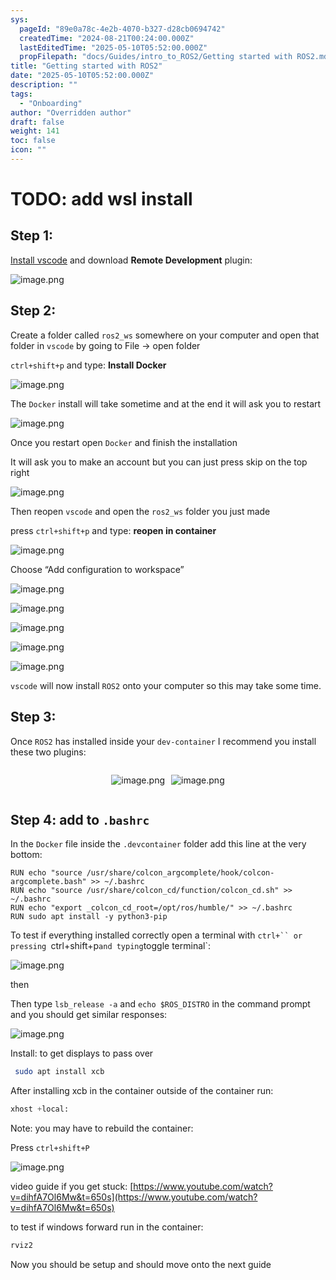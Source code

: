 ```yaml
---
sys:
  pageId: "89e0a78c-4e2b-4070-b327-d28cb0694742"
  createdTime: "2024-08-21T00:24:00.000Z"
  lastEditedTime: "2025-05-10T05:52:00.000Z"
  propFilepath: "docs/Guides/intro_to_ROS2/Getting started with ROS2.md"
title: "Getting started with ROS2"
date: "2025-05-10T05:52:00.000Z"
description: ""
tags:
  - "Onboarding"
author: "Overridden author"
draft: false
weight: 141
toc: false
icon: ""
---
```


# TODO: add wsl install

## Step 1:

[Install vscode](https://code.visualstudio.com/download) and download **Remote Development** plugin:

![image.png](https://prod-files-secure.s3.us-west-2.amazonaws.com/d518164a-d88e-44d1-a4ee-3adb3bd8bce0/efb52993-1881-4a40-b95e-6f020334f022/image.png?X-Amz-Algorithm=AWS4-HMAC-SHA256&X-Amz-Content-Sha256=UNSIGNED-PAYLOAD&X-Amz-Credential=ASIAZI2LB466QNTVBGPP%2F20250614%2Fus-west-2%2Fs3%2Faws4_request&X-Amz-Date=20250614T160900Z&X-Amz-Expires=3600&X-Amz-Security-Token=IQoJb3JpZ2luX2VjEEgaCXVzLXdlc3QtMiJHMEUCIA1Da34BzWnli9QqsMWweYpzAKcNBFPbSPIJq6oEtImwAiEA1dP4nzRzD2cTHPQ5opjfCXfE%2Bk%2FZsYyQKn6rYrL%2FBuYq%2FwMIMRAAGgw2Mzc0MjMxODM4MDUiDH5gyMiQhiha7y7tfyrcA7l22K4MnDa9URNjhL2UU2D8nCoZy9jxHZxsWo201iviZp6hd7gkMZPc3KVmW%2ByJtBEMik7VNXLWZykm6Xqou7zzQNdVhHZKupENGS91bOHFOUZSpDK7ml%2FVMwoPtCt5EuWTduI%2BDEjZA3HYcnQhg7OndspxtMyrFG3OsJtzH9gvxdlGcFLqP8IFMyfrVmM%2FDKcle%2BoKlQv4ozLOqQJMp98quF9yI6njShN18hI6ypEOPZsD7mUaF4WeECCF%2BxDehY4V%2Be6mx4kcf9JIOjznLiDi8ZpEWsUtk7lcz8n512%2FDEN7AtCUvjE3cCjsIZg16HCGEhlTFdr3znDzBC2fdQjq1Bgvx%2B6GO2f5RAS9Aljrw2a5KjzAzP4wCPy3qF%2B%2FJiAhwcmyGNisLdA%2BsiR3%2FL9A1p8pWG41%2FvFwz2kfNf3tutF1KbQLHbizVx7zB02YXsxMQzItj2za5uW%2Bv5yS7I4hYgXDKAWpdOaw1Dwa2Q%2FE4aTii1BsAIWwXwpMDehPZL36GnQ1B9N7xGAlDTWyRdsjtrd4TtTueNMfnp5LODMH%2FrQem6rhV7%2FgRKUQm0I0PslrsTW%2B29ipIkq05u0qMYdMUHDKBAjeQvKkpUDIzI3MfkM5s85efFhQLw1RjMIq7tsIGOqUBrOpGp3GdjxIbr%2FhiDWZj3PaBgfeEEc8XMEAsaUwxL6e80o%2B9%2BHtzhSvDD2jjAcpuGBiFd1ydmLeCQGKKwHii%2FOn0JzZPbDPeKRkVNXR48GXGsAc61qhMcFrHlpxSWE3K15cK6VWvOAQwu%2BL0IYYW4eXsqL2SBIPH1TZcfd696Z7FbatY0TLS5oX7o6%2BxciumEVVqUC1eWt4yBPWUYd1qpbNDwU4E&X-Amz-Signature=46bdc62e94990367070e3f0225c139a1ba154558d861793aa9dab8020b4eace5&X-Amz-SignedHeaders=host&x-amz-checksum-mode=ENABLED&x-id=GetObject)

## Step 2:

Create a folder called `ros2_ws` somewhere on your computer and open that folder in `vscode` by going to File → open folder 

`ctrl+shift+p` and type: **Install Docker**

![image.png](https://prod-files-secure.s3.us-west-2.amazonaws.com/d518164a-d88e-44d1-a4ee-3adb3bd8bce0/2269dc0e-1cd5-47ff-bceb-c04ad9b2eab0/image.png?X-Amz-Algorithm=AWS4-HMAC-SHA256&X-Amz-Content-Sha256=UNSIGNED-PAYLOAD&X-Amz-Credential=ASIAZI2LB466QNTVBGPP%2F20250614%2Fus-west-2%2Fs3%2Faws4_request&X-Amz-Date=20250614T160900Z&X-Amz-Expires=3600&X-Amz-Security-Token=IQoJb3JpZ2luX2VjEEgaCXVzLXdlc3QtMiJHMEUCIA1Da34BzWnli9QqsMWweYpzAKcNBFPbSPIJq6oEtImwAiEA1dP4nzRzD2cTHPQ5opjfCXfE%2Bk%2FZsYyQKn6rYrL%2FBuYq%2FwMIMRAAGgw2Mzc0MjMxODM4MDUiDH5gyMiQhiha7y7tfyrcA7l22K4MnDa9URNjhL2UU2D8nCoZy9jxHZxsWo201iviZp6hd7gkMZPc3KVmW%2ByJtBEMik7VNXLWZykm6Xqou7zzQNdVhHZKupENGS91bOHFOUZSpDK7ml%2FVMwoPtCt5EuWTduI%2BDEjZA3HYcnQhg7OndspxtMyrFG3OsJtzH9gvxdlGcFLqP8IFMyfrVmM%2FDKcle%2BoKlQv4ozLOqQJMp98quF9yI6njShN18hI6ypEOPZsD7mUaF4WeECCF%2BxDehY4V%2Be6mx4kcf9JIOjznLiDi8ZpEWsUtk7lcz8n512%2FDEN7AtCUvjE3cCjsIZg16HCGEhlTFdr3znDzBC2fdQjq1Bgvx%2B6GO2f5RAS9Aljrw2a5KjzAzP4wCPy3qF%2B%2FJiAhwcmyGNisLdA%2BsiR3%2FL9A1p8pWG41%2FvFwz2kfNf3tutF1KbQLHbizVx7zB02YXsxMQzItj2za5uW%2Bv5yS7I4hYgXDKAWpdOaw1Dwa2Q%2FE4aTii1BsAIWwXwpMDehPZL36GnQ1B9N7xGAlDTWyRdsjtrd4TtTueNMfnp5LODMH%2FrQem6rhV7%2FgRKUQm0I0PslrsTW%2B29ipIkq05u0qMYdMUHDKBAjeQvKkpUDIzI3MfkM5s85efFhQLw1RjMIq7tsIGOqUBrOpGp3GdjxIbr%2FhiDWZj3PaBgfeEEc8XMEAsaUwxL6e80o%2B9%2BHtzhSvDD2jjAcpuGBiFd1ydmLeCQGKKwHii%2FOn0JzZPbDPeKRkVNXR48GXGsAc61qhMcFrHlpxSWE3K15cK6VWvOAQwu%2BL0IYYW4eXsqL2SBIPH1TZcfd696Z7FbatY0TLS5oX7o6%2BxciumEVVqUC1eWt4yBPWUYd1qpbNDwU4E&X-Amz-Signature=a4bd20e10709feb5351c0cddea7de39e56ae271acc1d7639c9a55cafcc8a84a2&X-Amz-SignedHeaders=host&x-amz-checksum-mode=ENABLED&x-id=GetObject)

The `Docker` install will take sometime and at the end it will ask you to restart

![image.png](https://prod-files-secure.s3.us-west-2.amazonaws.com/d518164a-d88e-44d1-a4ee-3adb3bd8bce0/ed233f78-be33-4b1f-b89c-9c346c0e961e/image.png?X-Amz-Algorithm=AWS4-HMAC-SHA256&X-Amz-Content-Sha256=UNSIGNED-PAYLOAD&X-Amz-Credential=ASIAZI2LB466QNTVBGPP%2F20250614%2Fus-west-2%2Fs3%2Faws4_request&X-Amz-Date=20250614T160900Z&X-Amz-Expires=3600&X-Amz-Security-Token=IQoJb3JpZ2luX2VjEEgaCXVzLXdlc3QtMiJHMEUCIA1Da34BzWnli9QqsMWweYpzAKcNBFPbSPIJq6oEtImwAiEA1dP4nzRzD2cTHPQ5opjfCXfE%2Bk%2FZsYyQKn6rYrL%2FBuYq%2FwMIMRAAGgw2Mzc0MjMxODM4MDUiDH5gyMiQhiha7y7tfyrcA7l22K4MnDa9URNjhL2UU2D8nCoZy9jxHZxsWo201iviZp6hd7gkMZPc3KVmW%2ByJtBEMik7VNXLWZykm6Xqou7zzQNdVhHZKupENGS91bOHFOUZSpDK7ml%2FVMwoPtCt5EuWTduI%2BDEjZA3HYcnQhg7OndspxtMyrFG3OsJtzH9gvxdlGcFLqP8IFMyfrVmM%2FDKcle%2BoKlQv4ozLOqQJMp98quF9yI6njShN18hI6ypEOPZsD7mUaF4WeECCF%2BxDehY4V%2Be6mx4kcf9JIOjznLiDi8ZpEWsUtk7lcz8n512%2FDEN7AtCUvjE3cCjsIZg16HCGEhlTFdr3znDzBC2fdQjq1Bgvx%2B6GO2f5RAS9Aljrw2a5KjzAzP4wCPy3qF%2B%2FJiAhwcmyGNisLdA%2BsiR3%2FL9A1p8pWG41%2FvFwz2kfNf3tutF1KbQLHbizVx7zB02YXsxMQzItj2za5uW%2Bv5yS7I4hYgXDKAWpdOaw1Dwa2Q%2FE4aTii1BsAIWwXwpMDehPZL36GnQ1B9N7xGAlDTWyRdsjtrd4TtTueNMfnp5LODMH%2FrQem6rhV7%2FgRKUQm0I0PslrsTW%2B29ipIkq05u0qMYdMUHDKBAjeQvKkpUDIzI3MfkM5s85efFhQLw1RjMIq7tsIGOqUBrOpGp3GdjxIbr%2FhiDWZj3PaBgfeEEc8XMEAsaUwxL6e80o%2B9%2BHtzhSvDD2jjAcpuGBiFd1ydmLeCQGKKwHii%2FOn0JzZPbDPeKRkVNXR48GXGsAc61qhMcFrHlpxSWE3K15cK6VWvOAQwu%2BL0IYYW4eXsqL2SBIPH1TZcfd696Z7FbatY0TLS5oX7o6%2BxciumEVVqUC1eWt4yBPWUYd1qpbNDwU4E&X-Amz-Signature=e1bde7fc5b18ab03c74b69b0f5cd82907eca42c21b8485da3dd3b19c0421521f&X-Amz-SignedHeaders=host&x-amz-checksum-mode=ENABLED&x-id=GetObject)

Once you restart open `Docker` and finish the installation

It will ask you to make an account but you can just press skip on the top right

![image.png](https://prod-files-secure.s3.us-west-2.amazonaws.com/d518164a-d88e-44d1-a4ee-3adb3bd8bce0/21010ad9-1659-4fd9-9f59-9932a09b2a3d/image.png?X-Amz-Algorithm=AWS4-HMAC-SHA256&X-Amz-Content-Sha256=UNSIGNED-PAYLOAD&X-Amz-Credential=ASIAZI2LB466QNTVBGPP%2F20250614%2Fus-west-2%2Fs3%2Faws4_request&X-Amz-Date=20250614T160900Z&X-Amz-Expires=3600&X-Amz-Security-Token=IQoJb3JpZ2luX2VjEEgaCXVzLXdlc3QtMiJHMEUCIA1Da34BzWnli9QqsMWweYpzAKcNBFPbSPIJq6oEtImwAiEA1dP4nzRzD2cTHPQ5opjfCXfE%2Bk%2FZsYyQKn6rYrL%2FBuYq%2FwMIMRAAGgw2Mzc0MjMxODM4MDUiDH5gyMiQhiha7y7tfyrcA7l22K4MnDa9URNjhL2UU2D8nCoZy9jxHZxsWo201iviZp6hd7gkMZPc3KVmW%2ByJtBEMik7VNXLWZykm6Xqou7zzQNdVhHZKupENGS91bOHFOUZSpDK7ml%2FVMwoPtCt5EuWTduI%2BDEjZA3HYcnQhg7OndspxtMyrFG3OsJtzH9gvxdlGcFLqP8IFMyfrVmM%2FDKcle%2BoKlQv4ozLOqQJMp98quF9yI6njShN18hI6ypEOPZsD7mUaF4WeECCF%2BxDehY4V%2Be6mx4kcf9JIOjznLiDi8ZpEWsUtk7lcz8n512%2FDEN7AtCUvjE3cCjsIZg16HCGEhlTFdr3znDzBC2fdQjq1Bgvx%2B6GO2f5RAS9Aljrw2a5KjzAzP4wCPy3qF%2B%2FJiAhwcmyGNisLdA%2BsiR3%2FL9A1p8pWG41%2FvFwz2kfNf3tutF1KbQLHbizVx7zB02YXsxMQzItj2za5uW%2Bv5yS7I4hYgXDKAWpdOaw1Dwa2Q%2FE4aTii1BsAIWwXwpMDehPZL36GnQ1B9N7xGAlDTWyRdsjtrd4TtTueNMfnp5LODMH%2FrQem6rhV7%2FgRKUQm0I0PslrsTW%2B29ipIkq05u0qMYdMUHDKBAjeQvKkpUDIzI3MfkM5s85efFhQLw1RjMIq7tsIGOqUBrOpGp3GdjxIbr%2FhiDWZj3PaBgfeEEc8XMEAsaUwxL6e80o%2B9%2BHtzhSvDD2jjAcpuGBiFd1ydmLeCQGKKwHii%2FOn0JzZPbDPeKRkVNXR48GXGsAc61qhMcFrHlpxSWE3K15cK6VWvOAQwu%2BL0IYYW4eXsqL2SBIPH1TZcfd696Z7FbatY0TLS5oX7o6%2BxciumEVVqUC1eWt4yBPWUYd1qpbNDwU4E&X-Amz-Signature=401bc979f8462ecf3deb9668127611fbe7e8c6b08437407aeeaa39df9b583ee3&X-Amz-SignedHeaders=host&x-amz-checksum-mode=ENABLED&x-id=GetObject)

Then reopen `vscode` and open the `ros2_ws` folder you just made

press `ctrl+shift+p` and type: **reopen in container**

![image.png](https://prod-files-secure.s3.us-west-2.amazonaws.com/d518164a-d88e-44d1-a4ee-3adb3bd8bce0/4e93b8c2-41ad-488c-8095-c74205196118/image.png?X-Amz-Algorithm=AWS4-HMAC-SHA256&X-Amz-Content-Sha256=UNSIGNED-PAYLOAD&X-Amz-Credential=ASIAZI2LB466QNTVBGPP%2F20250614%2Fus-west-2%2Fs3%2Faws4_request&X-Amz-Date=20250614T160900Z&X-Amz-Expires=3600&X-Amz-Security-Token=IQoJb3JpZ2luX2VjEEgaCXVzLXdlc3QtMiJHMEUCIA1Da34BzWnli9QqsMWweYpzAKcNBFPbSPIJq6oEtImwAiEA1dP4nzRzD2cTHPQ5opjfCXfE%2Bk%2FZsYyQKn6rYrL%2FBuYq%2FwMIMRAAGgw2Mzc0MjMxODM4MDUiDH5gyMiQhiha7y7tfyrcA7l22K4MnDa9URNjhL2UU2D8nCoZy9jxHZxsWo201iviZp6hd7gkMZPc3KVmW%2ByJtBEMik7VNXLWZykm6Xqou7zzQNdVhHZKupENGS91bOHFOUZSpDK7ml%2FVMwoPtCt5EuWTduI%2BDEjZA3HYcnQhg7OndspxtMyrFG3OsJtzH9gvxdlGcFLqP8IFMyfrVmM%2FDKcle%2BoKlQv4ozLOqQJMp98quF9yI6njShN18hI6ypEOPZsD7mUaF4WeECCF%2BxDehY4V%2Be6mx4kcf9JIOjznLiDi8ZpEWsUtk7lcz8n512%2FDEN7AtCUvjE3cCjsIZg16HCGEhlTFdr3znDzBC2fdQjq1Bgvx%2B6GO2f5RAS9Aljrw2a5KjzAzP4wCPy3qF%2B%2FJiAhwcmyGNisLdA%2BsiR3%2FL9A1p8pWG41%2FvFwz2kfNf3tutF1KbQLHbizVx7zB02YXsxMQzItj2za5uW%2Bv5yS7I4hYgXDKAWpdOaw1Dwa2Q%2FE4aTii1BsAIWwXwpMDehPZL36GnQ1B9N7xGAlDTWyRdsjtrd4TtTueNMfnp5LODMH%2FrQem6rhV7%2FgRKUQm0I0PslrsTW%2B29ipIkq05u0qMYdMUHDKBAjeQvKkpUDIzI3MfkM5s85efFhQLw1RjMIq7tsIGOqUBrOpGp3GdjxIbr%2FhiDWZj3PaBgfeEEc8XMEAsaUwxL6e80o%2B9%2BHtzhSvDD2jjAcpuGBiFd1ydmLeCQGKKwHii%2FOn0JzZPbDPeKRkVNXR48GXGsAc61qhMcFrHlpxSWE3K15cK6VWvOAQwu%2BL0IYYW4eXsqL2SBIPH1TZcfd696Z7FbatY0TLS5oX7o6%2BxciumEVVqUC1eWt4yBPWUYd1qpbNDwU4E&X-Amz-Signature=30d33effcaf6ce2cd859b28556f0152a6076a96800e30c915bc5f2bcc1647dce&X-Amz-SignedHeaders=host&x-amz-checksum-mode=ENABLED&x-id=GetObject)

Choose “Add configuration to workspace”

![image.png](https://prod-files-secure.s3.us-west-2.amazonaws.com/d518164a-d88e-44d1-a4ee-3adb3bd8bce0/9560b282-5060-4989-ba37-97e7b2c22476/image.png?X-Amz-Algorithm=AWS4-HMAC-SHA256&X-Amz-Content-Sha256=UNSIGNED-PAYLOAD&X-Amz-Credential=ASIAZI2LB466QNTVBGPP%2F20250614%2Fus-west-2%2Fs3%2Faws4_request&X-Amz-Date=20250614T160900Z&X-Amz-Expires=3600&X-Amz-Security-Token=IQoJb3JpZ2luX2VjEEgaCXVzLXdlc3QtMiJHMEUCIA1Da34BzWnli9QqsMWweYpzAKcNBFPbSPIJq6oEtImwAiEA1dP4nzRzD2cTHPQ5opjfCXfE%2Bk%2FZsYyQKn6rYrL%2FBuYq%2FwMIMRAAGgw2Mzc0MjMxODM4MDUiDH5gyMiQhiha7y7tfyrcA7l22K4MnDa9URNjhL2UU2D8nCoZy9jxHZxsWo201iviZp6hd7gkMZPc3KVmW%2ByJtBEMik7VNXLWZykm6Xqou7zzQNdVhHZKupENGS91bOHFOUZSpDK7ml%2FVMwoPtCt5EuWTduI%2BDEjZA3HYcnQhg7OndspxtMyrFG3OsJtzH9gvxdlGcFLqP8IFMyfrVmM%2FDKcle%2BoKlQv4ozLOqQJMp98quF9yI6njShN18hI6ypEOPZsD7mUaF4WeECCF%2BxDehY4V%2Be6mx4kcf9JIOjznLiDi8ZpEWsUtk7lcz8n512%2FDEN7AtCUvjE3cCjsIZg16HCGEhlTFdr3znDzBC2fdQjq1Bgvx%2B6GO2f5RAS9Aljrw2a5KjzAzP4wCPy3qF%2B%2FJiAhwcmyGNisLdA%2BsiR3%2FL9A1p8pWG41%2FvFwz2kfNf3tutF1KbQLHbizVx7zB02YXsxMQzItj2za5uW%2Bv5yS7I4hYgXDKAWpdOaw1Dwa2Q%2FE4aTii1BsAIWwXwpMDehPZL36GnQ1B9N7xGAlDTWyRdsjtrd4TtTueNMfnp5LODMH%2FrQem6rhV7%2FgRKUQm0I0PslrsTW%2B29ipIkq05u0qMYdMUHDKBAjeQvKkpUDIzI3MfkM5s85efFhQLw1RjMIq7tsIGOqUBrOpGp3GdjxIbr%2FhiDWZj3PaBgfeEEc8XMEAsaUwxL6e80o%2B9%2BHtzhSvDD2jjAcpuGBiFd1ydmLeCQGKKwHii%2FOn0JzZPbDPeKRkVNXR48GXGsAc61qhMcFrHlpxSWE3K15cK6VWvOAQwu%2BL0IYYW4eXsqL2SBIPH1TZcfd696Z7FbatY0TLS5oX7o6%2BxciumEVVqUC1eWt4yBPWUYd1qpbNDwU4E&X-Amz-Signature=0deada0ac830659a484e5ce07ec29f66784219c1c72a868013ef2420fd744646&X-Amz-SignedHeaders=host&x-amz-checksum-mode=ENABLED&x-id=GetObject)

![image.png](https://prod-files-secure.s3.us-west-2.amazonaws.com/d518164a-d88e-44d1-a4ee-3adb3bd8bce0/2ee63f81-886b-48e8-a553-dc6e5eac99e4/image.png?X-Amz-Algorithm=AWS4-HMAC-SHA256&X-Amz-Content-Sha256=UNSIGNED-PAYLOAD&X-Amz-Credential=ASIAZI2LB466QNTVBGPP%2F20250614%2Fus-west-2%2Fs3%2Faws4_request&X-Amz-Date=20250614T160900Z&X-Amz-Expires=3600&X-Amz-Security-Token=IQoJb3JpZ2luX2VjEEgaCXVzLXdlc3QtMiJHMEUCIA1Da34BzWnli9QqsMWweYpzAKcNBFPbSPIJq6oEtImwAiEA1dP4nzRzD2cTHPQ5opjfCXfE%2Bk%2FZsYyQKn6rYrL%2FBuYq%2FwMIMRAAGgw2Mzc0MjMxODM4MDUiDH5gyMiQhiha7y7tfyrcA7l22K4MnDa9URNjhL2UU2D8nCoZy9jxHZxsWo201iviZp6hd7gkMZPc3KVmW%2ByJtBEMik7VNXLWZykm6Xqou7zzQNdVhHZKupENGS91bOHFOUZSpDK7ml%2FVMwoPtCt5EuWTduI%2BDEjZA3HYcnQhg7OndspxtMyrFG3OsJtzH9gvxdlGcFLqP8IFMyfrVmM%2FDKcle%2BoKlQv4ozLOqQJMp98quF9yI6njShN18hI6ypEOPZsD7mUaF4WeECCF%2BxDehY4V%2Be6mx4kcf9JIOjznLiDi8ZpEWsUtk7lcz8n512%2FDEN7AtCUvjE3cCjsIZg16HCGEhlTFdr3znDzBC2fdQjq1Bgvx%2B6GO2f5RAS9Aljrw2a5KjzAzP4wCPy3qF%2B%2FJiAhwcmyGNisLdA%2BsiR3%2FL9A1p8pWG41%2FvFwz2kfNf3tutF1KbQLHbizVx7zB02YXsxMQzItj2za5uW%2Bv5yS7I4hYgXDKAWpdOaw1Dwa2Q%2FE4aTii1BsAIWwXwpMDehPZL36GnQ1B9N7xGAlDTWyRdsjtrd4TtTueNMfnp5LODMH%2FrQem6rhV7%2FgRKUQm0I0PslrsTW%2B29ipIkq05u0qMYdMUHDKBAjeQvKkpUDIzI3MfkM5s85efFhQLw1RjMIq7tsIGOqUBrOpGp3GdjxIbr%2FhiDWZj3PaBgfeEEc8XMEAsaUwxL6e80o%2B9%2BHtzhSvDD2jjAcpuGBiFd1ydmLeCQGKKwHii%2FOn0JzZPbDPeKRkVNXR48GXGsAc61qhMcFrHlpxSWE3K15cK6VWvOAQwu%2BL0IYYW4eXsqL2SBIPH1TZcfd696Z7FbatY0TLS5oX7o6%2BxciumEVVqUC1eWt4yBPWUYd1qpbNDwU4E&X-Amz-Signature=f36dc999aab20cbbea1961867635c1b9b69bae4f82400725368f56f2450bc15d&X-Amz-SignedHeaders=host&x-amz-checksum-mode=ENABLED&x-id=GetObject)

![image.png](https://prod-files-secure.s3.us-west-2.amazonaws.com/d518164a-d88e-44d1-a4ee-3adb3bd8bce0/ae1580b2-b048-407e-aed9-b584224a7a04/image.png?X-Amz-Algorithm=AWS4-HMAC-SHA256&X-Amz-Content-Sha256=UNSIGNED-PAYLOAD&X-Amz-Credential=ASIAZI2LB466QNTVBGPP%2F20250614%2Fus-west-2%2Fs3%2Faws4_request&X-Amz-Date=20250614T160900Z&X-Amz-Expires=3600&X-Amz-Security-Token=IQoJb3JpZ2luX2VjEEgaCXVzLXdlc3QtMiJHMEUCIA1Da34BzWnli9QqsMWweYpzAKcNBFPbSPIJq6oEtImwAiEA1dP4nzRzD2cTHPQ5opjfCXfE%2Bk%2FZsYyQKn6rYrL%2FBuYq%2FwMIMRAAGgw2Mzc0MjMxODM4MDUiDH5gyMiQhiha7y7tfyrcA7l22K4MnDa9URNjhL2UU2D8nCoZy9jxHZxsWo201iviZp6hd7gkMZPc3KVmW%2ByJtBEMik7VNXLWZykm6Xqou7zzQNdVhHZKupENGS91bOHFOUZSpDK7ml%2FVMwoPtCt5EuWTduI%2BDEjZA3HYcnQhg7OndspxtMyrFG3OsJtzH9gvxdlGcFLqP8IFMyfrVmM%2FDKcle%2BoKlQv4ozLOqQJMp98quF9yI6njShN18hI6ypEOPZsD7mUaF4WeECCF%2BxDehY4V%2Be6mx4kcf9JIOjznLiDi8ZpEWsUtk7lcz8n512%2FDEN7AtCUvjE3cCjsIZg16HCGEhlTFdr3znDzBC2fdQjq1Bgvx%2B6GO2f5RAS9Aljrw2a5KjzAzP4wCPy3qF%2B%2FJiAhwcmyGNisLdA%2BsiR3%2FL9A1p8pWG41%2FvFwz2kfNf3tutF1KbQLHbizVx7zB02YXsxMQzItj2za5uW%2Bv5yS7I4hYgXDKAWpdOaw1Dwa2Q%2FE4aTii1BsAIWwXwpMDehPZL36GnQ1B9N7xGAlDTWyRdsjtrd4TtTueNMfnp5LODMH%2FrQem6rhV7%2FgRKUQm0I0PslrsTW%2B29ipIkq05u0qMYdMUHDKBAjeQvKkpUDIzI3MfkM5s85efFhQLw1RjMIq7tsIGOqUBrOpGp3GdjxIbr%2FhiDWZj3PaBgfeEEc8XMEAsaUwxL6e80o%2B9%2BHtzhSvDD2jjAcpuGBiFd1ydmLeCQGKKwHii%2FOn0JzZPbDPeKRkVNXR48GXGsAc61qhMcFrHlpxSWE3K15cK6VWvOAQwu%2BL0IYYW4eXsqL2SBIPH1TZcfd696Z7FbatY0TLS5oX7o6%2BxciumEVVqUC1eWt4yBPWUYd1qpbNDwU4E&X-Amz-Signature=ce85c642740d804baf0b031239b489bfa941ff8506901a5adce17646201521cc&X-Amz-SignedHeaders=host&x-amz-checksum-mode=ENABLED&x-id=GetObject)

![image.png](https://prod-files-secure.s3.us-west-2.amazonaws.com/d518164a-d88e-44d1-a4ee-3adb3bd8bce0/53255b28-f75e-430f-b9e3-c0ac8577e42b/image.png?X-Amz-Algorithm=AWS4-HMAC-SHA256&X-Amz-Content-Sha256=UNSIGNED-PAYLOAD&X-Amz-Credential=ASIAZI2LB466QNTVBGPP%2F20250614%2Fus-west-2%2Fs3%2Faws4_request&X-Amz-Date=20250614T160900Z&X-Amz-Expires=3600&X-Amz-Security-Token=IQoJb3JpZ2luX2VjEEgaCXVzLXdlc3QtMiJHMEUCIA1Da34BzWnli9QqsMWweYpzAKcNBFPbSPIJq6oEtImwAiEA1dP4nzRzD2cTHPQ5opjfCXfE%2Bk%2FZsYyQKn6rYrL%2FBuYq%2FwMIMRAAGgw2Mzc0MjMxODM4MDUiDH5gyMiQhiha7y7tfyrcA7l22K4MnDa9URNjhL2UU2D8nCoZy9jxHZxsWo201iviZp6hd7gkMZPc3KVmW%2ByJtBEMik7VNXLWZykm6Xqou7zzQNdVhHZKupENGS91bOHFOUZSpDK7ml%2FVMwoPtCt5EuWTduI%2BDEjZA3HYcnQhg7OndspxtMyrFG3OsJtzH9gvxdlGcFLqP8IFMyfrVmM%2FDKcle%2BoKlQv4ozLOqQJMp98quF9yI6njShN18hI6ypEOPZsD7mUaF4WeECCF%2BxDehY4V%2Be6mx4kcf9JIOjznLiDi8ZpEWsUtk7lcz8n512%2FDEN7AtCUvjE3cCjsIZg16HCGEhlTFdr3znDzBC2fdQjq1Bgvx%2B6GO2f5RAS9Aljrw2a5KjzAzP4wCPy3qF%2B%2FJiAhwcmyGNisLdA%2BsiR3%2FL9A1p8pWG41%2FvFwz2kfNf3tutF1KbQLHbizVx7zB02YXsxMQzItj2za5uW%2Bv5yS7I4hYgXDKAWpdOaw1Dwa2Q%2FE4aTii1BsAIWwXwpMDehPZL36GnQ1B9N7xGAlDTWyRdsjtrd4TtTueNMfnp5LODMH%2FrQem6rhV7%2FgRKUQm0I0PslrsTW%2B29ipIkq05u0qMYdMUHDKBAjeQvKkpUDIzI3MfkM5s85efFhQLw1RjMIq7tsIGOqUBrOpGp3GdjxIbr%2FhiDWZj3PaBgfeEEc8XMEAsaUwxL6e80o%2B9%2BHtzhSvDD2jjAcpuGBiFd1ydmLeCQGKKwHii%2FOn0JzZPbDPeKRkVNXR48GXGsAc61qhMcFrHlpxSWE3K15cK6VWvOAQwu%2BL0IYYW4eXsqL2SBIPH1TZcfd696Z7FbatY0TLS5oX7o6%2BxciumEVVqUC1eWt4yBPWUYd1qpbNDwU4E&X-Amz-Signature=9026aed327f5dd1525bf2d62a091d92322c0b58fd44992cedfbfe8b5915ed629&X-Amz-SignedHeaders=host&x-amz-checksum-mode=ENABLED&x-id=GetObject)

![image.png](https://prod-files-secure.s3.us-west-2.amazonaws.com/d518164a-d88e-44d1-a4ee-3adb3bd8bce0/7c562767-5af9-4ffb-97d1-327bcdf4ee00/image.png?X-Amz-Algorithm=AWS4-HMAC-SHA256&X-Amz-Content-Sha256=UNSIGNED-PAYLOAD&X-Amz-Credential=ASIAZI2LB466QNTVBGPP%2F20250614%2Fus-west-2%2Fs3%2Faws4_request&X-Amz-Date=20250614T160900Z&X-Amz-Expires=3600&X-Amz-Security-Token=IQoJb3JpZ2luX2VjEEgaCXVzLXdlc3QtMiJHMEUCIA1Da34BzWnli9QqsMWweYpzAKcNBFPbSPIJq6oEtImwAiEA1dP4nzRzD2cTHPQ5opjfCXfE%2Bk%2FZsYyQKn6rYrL%2FBuYq%2FwMIMRAAGgw2Mzc0MjMxODM4MDUiDH5gyMiQhiha7y7tfyrcA7l22K4MnDa9URNjhL2UU2D8nCoZy9jxHZxsWo201iviZp6hd7gkMZPc3KVmW%2ByJtBEMik7VNXLWZykm6Xqou7zzQNdVhHZKupENGS91bOHFOUZSpDK7ml%2FVMwoPtCt5EuWTduI%2BDEjZA3HYcnQhg7OndspxtMyrFG3OsJtzH9gvxdlGcFLqP8IFMyfrVmM%2FDKcle%2BoKlQv4ozLOqQJMp98quF9yI6njShN18hI6ypEOPZsD7mUaF4WeECCF%2BxDehY4V%2Be6mx4kcf9JIOjznLiDi8ZpEWsUtk7lcz8n512%2FDEN7AtCUvjE3cCjsIZg16HCGEhlTFdr3znDzBC2fdQjq1Bgvx%2B6GO2f5RAS9Aljrw2a5KjzAzP4wCPy3qF%2B%2FJiAhwcmyGNisLdA%2BsiR3%2FL9A1p8pWG41%2FvFwz2kfNf3tutF1KbQLHbizVx7zB02YXsxMQzItj2za5uW%2Bv5yS7I4hYgXDKAWpdOaw1Dwa2Q%2FE4aTii1BsAIWwXwpMDehPZL36GnQ1B9N7xGAlDTWyRdsjtrd4TtTueNMfnp5LODMH%2FrQem6rhV7%2FgRKUQm0I0PslrsTW%2B29ipIkq05u0qMYdMUHDKBAjeQvKkpUDIzI3MfkM5s85efFhQLw1RjMIq7tsIGOqUBrOpGp3GdjxIbr%2FhiDWZj3PaBgfeEEc8XMEAsaUwxL6e80o%2B9%2BHtzhSvDD2jjAcpuGBiFd1ydmLeCQGKKwHii%2FOn0JzZPbDPeKRkVNXR48GXGsAc61qhMcFrHlpxSWE3K15cK6VWvOAQwu%2BL0IYYW4eXsqL2SBIPH1TZcfd696Z7FbatY0TLS5oX7o6%2BxciumEVVqUC1eWt4yBPWUYd1qpbNDwU4E&X-Amz-Signature=e229dcfb0a4d3cdbfbe4d0b60321ef5211d9fbb47744a0e66e488db2c0e3c389&X-Amz-SignedHeaders=host&x-amz-checksum-mode=ENABLED&x-id=GetObject)

`vscode` will now install `ROS2` onto your computer so this may take some time.

## Step 3:

Once `ROS2` has installed inside your `dev-container` I recommend you install these two plugins:

<div style="display: flex;flex-direction: row; column-gap:10px; max-width: 630px;justify-content: center;">
<div>

![image.png](https://prod-files-secure.s3.us-west-2.amazonaws.com/d518164a-d88e-44d1-a4ee-3adb3bd8bce0/3fc3d550-5a54-4ba1-ba6b-faa01cdb7369/image.png?X-Amz-Algorithm=AWS4-HMAC-SHA256&X-Amz-Content-Sha256=UNSIGNED-PAYLOAD&X-Amz-Credential=ASIAZI2LB466QRFB6IE4%2F20250614%2Fus-west-2%2Fs3%2Faws4_request&X-Amz-Date=20250614T160902Z&X-Amz-Expires=3600&X-Amz-Security-Token=IQoJb3JpZ2luX2VjEEgaCXVzLXdlc3QtMiJIMEYCIQD0tp4s1zZyRYSHzF4dxtMcB7XlTC3mLAiln913BLg1%2BQIhAOQzcqelG%2FRfO%2BpRPNokw2jmYmLQBFiid%2BaUdSZ3APahKv8DCDEQABoMNjM3NDIzMTgzODA1Igx%2Fwkl4V%2F8S8rX09o0q3ANlEWLyrEAsvywV5FA00Suu8ojjkGjJFVqo3WrHeRsZ39XgOfhvKPpU02bwdsX%2BmC%2B7Xs6JAVp0Z7Fjs7Vj02CRlWaWBeTPz4BwC9uTZ4S9FLavcl8CzSGuuAV8UT82R%2F0wOtLGew%2FmAls%2F9a89%2BV%2B6IW0sZLCF8qAf0AVEcA0Vv9BR0knQbmJf0BdhoWcFO7Qfcd%2B%2FLgEb0I8OErWNXJfYLoxwltmFiW%2FrFJY4DKZ70fDnrtiMh7GIkZAPrqIhpqzXm3ATFHHXQfMFpYITgKJbVZRwTK%2BUNk%2BfYZ6GWue%2FwC2t8q9HR5Kp7hpnh9%2FV%2BBxKdxjtkFOG%2BgHEn7YTlLTYOYLVqkZ%2B4%2Fzyno9mxvLX8JB0TN4kThF9KkigHsLgBEnsksXlthJEPSsadOPhRR99YPw6i91dukfGW96pB623ayCFR4Y%2BsGaJe%2BERt5QiFdG0OrZ7VD0%2FFdfagjV7iKCyADzHXeMD9QJn%2FgcWu57jemBaIIcxfGQamz7b9nUhJnOZghfqEQasLjhjDBYLtObt2ohpvIaNZnWF4FdOvpUjbYsWRt7Jn%2F%2FQFvarNE9eRKlLuf2Hp143kaE%2Bm2%2Fo4YutlpuQxxEa4Tyg6Ch8B746tYnQ6sruosll%2BvJ4NzCau7bCBjqkARxenGRfPoy8VwQQxllYFwy4omc60lDM5r2XDt0yBw%2FKgaDiiPYJOozNXvtwLclvvyozxOiM5sWqfAZfUu6lAasfVlAJETo1DkobxZklaYDX0oTiTG6IyL9%2BDfgkJ2y3%2BrUD2HVqk0bSIu8V0uVW%2FQdeKi1MIgvkwl5eO1MOvIVcxnRvrZmZ%2BA0nLx0VVlWQKKMiIAsKA3Qru10m7%2FXxcQvULpcg&X-Amz-Signature=5c3e45b99534e0a0ddc7e93e249a7c1b0488a0e4b031f32512ecb25e2caee862&X-Amz-SignedHeaders=host&x-amz-checksum-mode=ENABLED&x-id=GetObject)

</div>
<div>

![image.png](https://prod-files-secure.s3.us-west-2.amazonaws.com/d518164a-d88e-44d1-a4ee-3adb3bd8bce0/d994cc66-13c2-4093-a5a3-f84cf4601a82/image.png?X-Amz-Algorithm=AWS4-HMAC-SHA256&X-Amz-Content-Sha256=UNSIGNED-PAYLOAD&X-Amz-Credential=ASIAZI2LB466VY2I6A24%2F20250614%2Fus-west-2%2Fs3%2Faws4_request&X-Amz-Date=20250614T160902Z&X-Amz-Expires=3600&X-Amz-Security-Token=IQoJb3JpZ2luX2VjEEgaCXVzLXdlc3QtMiJIMEYCIQC2wb8jNFVdqLRKOPBqV8YF9ziVaVtlyEpnFbhfQSq1qAIhAL%2FEj6gGdCpaQR4AIo0ubWbK7E%2FOo1C9g78CThxUfmH4Kv8DCDEQABoMNjM3NDIzMTgzODA1IgwcTc1Q6%2BcTyIJ2YcEq3APdP%2Fw1XFO%2FuKx8qwY59Z%2Frbm2nmJ3phTvCHpGsj8vIpD40MAIcpvhsUv9VMzKvoMGyxE1qEzCkxCVdwn6Xp05fbiZqWqGvmWBnh0TClTVM4fC2xEBI5EdyI9fuHoFgq61Hc0yhbKAxNUsUCtmZXchsLejo0u%2BgsMvoAIjZW%2Fr0m5QPYbp9dE6I14i2yAs6KzFtxQ65UR1msKrOOpB8XbfUp1IOm6SqimHqiy0ufZ3PIDEgOWeiISSilRjqYm%2F5NL6ezEbF77jDNDo%2BrSaaX366G8rVoH9wP1wfR6gw190iUqKeZl004%2BYOdEjIVgCusAwCOrlm0MOHBEkBjG1nddc29Dj0yarH69fQHsnWXtX9hcLep3luQq5nbAhe88QqpHCB%2BnAcjy5a0qKdvmKwWJ3GUt8pM6t5La9ZM85TTGNrrq4M7zhRvcjD5UGWE8P8n%2F%2Bm5k3Flpo4dP%2B4wAmxlLhCjiXnw92GftDfsq5U9Q90ddtsHY1NJiTAqWTlKR0%2BCMXWAu%2FLsFSbaSVLM9fAD8JKdP1Bhho5OajrYpMNdWS4b8PMDdkTZ%2BY3im4fLGJbDX8hRT9Lv5mtOljQOAFjDPjyUN2dFyhnNYx36WuiKz7BnE31t38iz0KQAhGO%2FjC9u7bCBjqkAShqYTpcxy0D05D%2FRNNYBMwGy1Q1U2qwkGYDYS%2BTkcdRTZaNAoGuc78xit9siA5ZPJxtbkuWaQzGt%2BEAkxD2dC7JQwWbY1%2FUHnqcdV%2B1u7eRoZq4e0mvCrXuoa3JqnQgvbVxtz32O2%2FcDInC69wK%2FORPQecQJA1R3M67wFCNcETYg2yFpT8GFNHgjf%2FM2ohRIsHQ7sDhrx6u4JMOaTpW0Ity6GuD&X-Amz-Signature=cf868bf13a751b1be598d474c18bc9492766ae34b9fa0b5479bf67becd59a734&X-Amz-SignedHeaders=host&x-amz-checksum-mode=ENABLED&x-id=GetObject)

</div>
</div>

## Step 4: add to `.bashrc`

In the `Docker` file inside the `.devcontainer` folder add this line at the very bottom: 

```docker
RUN echo "source /usr/share/colcon_argcomplete/hook/colcon-argcomplete.bash" >> ~/.bashrc
RUN echo "source /usr/share/colcon_cd/function/colcon_cd.sh" >> ~/.bashrc
RUN echo "export _colcon_cd_root=/opt/ros/humble/" >> ~/.bashrc
RUN sudo apt install -y python3-pip 
```

To test if everything installed correctly open a terminal with `ctrl+`` or pressing `ctrl+shift+p` and typing `toggle terminal`:

![image.png](https://prod-files-secure.s3.us-west-2.amazonaws.com/d518164a-d88e-44d1-a4ee-3adb3bd8bce0/6a4943d8-b04e-4c02-9a58-775f3384d1a5/image.png?X-Amz-Algorithm=AWS4-HMAC-SHA256&X-Amz-Content-Sha256=UNSIGNED-PAYLOAD&X-Amz-Credential=ASIAZI2LB466QNTVBGPP%2F20250614%2Fus-west-2%2Fs3%2Faws4_request&X-Amz-Date=20250614T160900Z&X-Amz-Expires=3600&X-Amz-Security-Token=IQoJb3JpZ2luX2VjEEgaCXVzLXdlc3QtMiJHMEUCIA1Da34BzWnli9QqsMWweYpzAKcNBFPbSPIJq6oEtImwAiEA1dP4nzRzD2cTHPQ5opjfCXfE%2Bk%2FZsYyQKn6rYrL%2FBuYq%2FwMIMRAAGgw2Mzc0MjMxODM4MDUiDH5gyMiQhiha7y7tfyrcA7l22K4MnDa9URNjhL2UU2D8nCoZy9jxHZxsWo201iviZp6hd7gkMZPc3KVmW%2ByJtBEMik7VNXLWZykm6Xqou7zzQNdVhHZKupENGS91bOHFOUZSpDK7ml%2FVMwoPtCt5EuWTduI%2BDEjZA3HYcnQhg7OndspxtMyrFG3OsJtzH9gvxdlGcFLqP8IFMyfrVmM%2FDKcle%2BoKlQv4ozLOqQJMp98quF9yI6njShN18hI6ypEOPZsD7mUaF4WeECCF%2BxDehY4V%2Be6mx4kcf9JIOjznLiDi8ZpEWsUtk7lcz8n512%2FDEN7AtCUvjE3cCjsIZg16HCGEhlTFdr3znDzBC2fdQjq1Bgvx%2B6GO2f5RAS9Aljrw2a5KjzAzP4wCPy3qF%2B%2FJiAhwcmyGNisLdA%2BsiR3%2FL9A1p8pWG41%2FvFwz2kfNf3tutF1KbQLHbizVx7zB02YXsxMQzItj2za5uW%2Bv5yS7I4hYgXDKAWpdOaw1Dwa2Q%2FE4aTii1BsAIWwXwpMDehPZL36GnQ1B9N7xGAlDTWyRdsjtrd4TtTueNMfnp5LODMH%2FrQem6rhV7%2FgRKUQm0I0PslrsTW%2B29ipIkq05u0qMYdMUHDKBAjeQvKkpUDIzI3MfkM5s85efFhQLw1RjMIq7tsIGOqUBrOpGp3GdjxIbr%2FhiDWZj3PaBgfeEEc8XMEAsaUwxL6e80o%2B9%2BHtzhSvDD2jjAcpuGBiFd1ydmLeCQGKKwHii%2FOn0JzZPbDPeKRkVNXR48GXGsAc61qhMcFrHlpxSWE3K15cK6VWvOAQwu%2BL0IYYW4eXsqL2SBIPH1TZcfd696Z7FbatY0TLS5oX7o6%2BxciumEVVqUC1eWt4yBPWUYd1qpbNDwU4E&X-Amz-Signature=ebd84f748209168e7567accd6c14a775d2d64a71df23ba984be564e80aca87a0&X-Amz-SignedHeaders=host&x-amz-checksum-mode=ENABLED&x-id=GetObject)

then 

Then type `lsb_release -a` and `echo $ROS_DISTRO` in the command prompt and you should get similar responses:

![image.png](https://prod-files-secure.s3.us-west-2.amazonaws.com/d518164a-d88e-44d1-a4ee-3adb3bd8bce0/3e635dec-a805-4e85-8b9e-d000e5b71a4e/image.png?X-Amz-Algorithm=AWS4-HMAC-SHA256&X-Amz-Content-Sha256=UNSIGNED-PAYLOAD&X-Amz-Credential=ASIAZI2LB466QNTVBGPP%2F20250614%2Fus-west-2%2Fs3%2Faws4_request&X-Amz-Date=20250614T160900Z&X-Amz-Expires=3600&X-Amz-Security-Token=IQoJb3JpZ2luX2VjEEgaCXVzLXdlc3QtMiJHMEUCIA1Da34BzWnli9QqsMWweYpzAKcNBFPbSPIJq6oEtImwAiEA1dP4nzRzD2cTHPQ5opjfCXfE%2Bk%2FZsYyQKn6rYrL%2FBuYq%2FwMIMRAAGgw2Mzc0MjMxODM4MDUiDH5gyMiQhiha7y7tfyrcA7l22K4MnDa9URNjhL2UU2D8nCoZy9jxHZxsWo201iviZp6hd7gkMZPc3KVmW%2ByJtBEMik7VNXLWZykm6Xqou7zzQNdVhHZKupENGS91bOHFOUZSpDK7ml%2FVMwoPtCt5EuWTduI%2BDEjZA3HYcnQhg7OndspxtMyrFG3OsJtzH9gvxdlGcFLqP8IFMyfrVmM%2FDKcle%2BoKlQv4ozLOqQJMp98quF9yI6njShN18hI6ypEOPZsD7mUaF4WeECCF%2BxDehY4V%2Be6mx4kcf9JIOjznLiDi8ZpEWsUtk7lcz8n512%2FDEN7AtCUvjE3cCjsIZg16HCGEhlTFdr3znDzBC2fdQjq1Bgvx%2B6GO2f5RAS9Aljrw2a5KjzAzP4wCPy3qF%2B%2FJiAhwcmyGNisLdA%2BsiR3%2FL9A1p8pWG41%2FvFwz2kfNf3tutF1KbQLHbizVx7zB02YXsxMQzItj2za5uW%2Bv5yS7I4hYgXDKAWpdOaw1Dwa2Q%2FE4aTii1BsAIWwXwpMDehPZL36GnQ1B9N7xGAlDTWyRdsjtrd4TtTueNMfnp5LODMH%2FrQem6rhV7%2FgRKUQm0I0PslrsTW%2B29ipIkq05u0qMYdMUHDKBAjeQvKkpUDIzI3MfkM5s85efFhQLw1RjMIq7tsIGOqUBrOpGp3GdjxIbr%2FhiDWZj3PaBgfeEEc8XMEAsaUwxL6e80o%2B9%2BHtzhSvDD2jjAcpuGBiFd1ydmLeCQGKKwHii%2FOn0JzZPbDPeKRkVNXR48GXGsAc61qhMcFrHlpxSWE3K15cK6VWvOAQwu%2BL0IYYW4eXsqL2SBIPH1TZcfd696Z7FbatY0TLS5oX7o6%2BxciumEVVqUC1eWt4yBPWUYd1qpbNDwU4E&X-Amz-Signature=11fc04c0dfb3dbb262d6468828f957b47d3c2827f31179efc11c602107ae976c&X-Amz-SignedHeaders=host&x-amz-checksum-mode=ENABLED&x-id=GetObject)

Install:  to get displays to pass over

```bash
 sudo apt install xcb
```

After installing xcb in the container outside of the container run:

```python
xhost +local:
```

Note: you may have to rebuild the container:

Press `ctrl+shift+P`

![image.png](https://prod-files-secure.s3.us-west-2.amazonaws.com/d518164a-d88e-44d1-a4ee-3adb3bd8bce0/6c2be660-2618-4c38-9c26-53554f7a0b7b/image.png?X-Amz-Algorithm=AWS4-HMAC-SHA256&X-Amz-Content-Sha256=UNSIGNED-PAYLOAD&X-Amz-Credential=ASIAZI2LB466QNTVBGPP%2F20250614%2Fus-west-2%2Fs3%2Faws4_request&X-Amz-Date=20250614T160900Z&X-Amz-Expires=3600&X-Amz-Security-Token=IQoJb3JpZ2luX2VjEEgaCXVzLXdlc3QtMiJHMEUCIA1Da34BzWnli9QqsMWweYpzAKcNBFPbSPIJq6oEtImwAiEA1dP4nzRzD2cTHPQ5opjfCXfE%2Bk%2FZsYyQKn6rYrL%2FBuYq%2FwMIMRAAGgw2Mzc0MjMxODM4MDUiDH5gyMiQhiha7y7tfyrcA7l22K4MnDa9URNjhL2UU2D8nCoZy9jxHZxsWo201iviZp6hd7gkMZPc3KVmW%2ByJtBEMik7VNXLWZykm6Xqou7zzQNdVhHZKupENGS91bOHFOUZSpDK7ml%2FVMwoPtCt5EuWTduI%2BDEjZA3HYcnQhg7OndspxtMyrFG3OsJtzH9gvxdlGcFLqP8IFMyfrVmM%2FDKcle%2BoKlQv4ozLOqQJMp98quF9yI6njShN18hI6ypEOPZsD7mUaF4WeECCF%2BxDehY4V%2Be6mx4kcf9JIOjznLiDi8ZpEWsUtk7lcz8n512%2FDEN7AtCUvjE3cCjsIZg16HCGEhlTFdr3znDzBC2fdQjq1Bgvx%2B6GO2f5RAS9Aljrw2a5KjzAzP4wCPy3qF%2B%2FJiAhwcmyGNisLdA%2BsiR3%2FL9A1p8pWG41%2FvFwz2kfNf3tutF1KbQLHbizVx7zB02YXsxMQzItj2za5uW%2Bv5yS7I4hYgXDKAWpdOaw1Dwa2Q%2FE4aTii1BsAIWwXwpMDehPZL36GnQ1B9N7xGAlDTWyRdsjtrd4TtTueNMfnp5LODMH%2FrQem6rhV7%2FgRKUQm0I0PslrsTW%2B29ipIkq05u0qMYdMUHDKBAjeQvKkpUDIzI3MfkM5s85efFhQLw1RjMIq7tsIGOqUBrOpGp3GdjxIbr%2FhiDWZj3PaBgfeEEc8XMEAsaUwxL6e80o%2B9%2BHtzhSvDD2jjAcpuGBiFd1ydmLeCQGKKwHii%2FOn0JzZPbDPeKRkVNXR48GXGsAc61qhMcFrHlpxSWE3K15cK6VWvOAQwu%2BL0IYYW4eXsqL2SBIPH1TZcfd696Z7FbatY0TLS5oX7o6%2BxciumEVVqUC1eWt4yBPWUYd1qpbNDwU4E&X-Amz-Signature=51d9d2c8858a97ac77e7c8923390ab0d840b3c765841f85eef515244bf75c875&X-Amz-SignedHeaders=host&x-amz-checksum-mode=ENABLED&x-id=GetObject)

video guide if you get stuck: [https://www.youtube.com/watch?v=dihfA7Ol6Mw&t=650s](https://www.youtube.com/watch?v=dihfA7Ol6Mw&t=650s)

to test if windows forward run in the container:

```bash
rviz2
```

Now you should be setup and should move onto the next guide 
